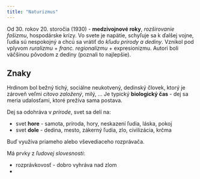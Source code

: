 ```yaml
---
title: "Naturizmus"
---
```


Od 30. rokov 20. storočia (1930) - **medzivojnové roky**, *rozširovanie fašizmu*, hospodárske krízy.
Vo svete je napätie, schyľuje sa k ďalšej vojne, ľudia sú nespokojný a chcú sa vrátiť do *kľudu prírody a dediny*.
Vznikol pod vplyvom *ruralizmu* + *franc. regionalizmu* + expresionizmu.
Autori boli väčšinou pôvodom z dediny (poznali to najlepšie). 

## Znaky

Hrdinom bol bežný tichý, sociálne neukotvený, dedinský človek, ktorý je zároveň veľmi *citovo založený*, milý, ...
Je typický **biologický čas** - dej sa meria udalosťami, ktoré prežíva sama postava.

Dej sa odohráva v *prírode*, svet sa delí na:
- svet **hore** - samota, príroda, hory, neskazení ľudia, láska, pokoj
- svet **dole** - dedina, mesto, zákerný ľudia, zlo, civilizácia, krčma

Buď využíva priameho alebo vševediaceho rozprávača.

Má prvky z *ľudovej slovesnosti*:
- rozprávkovosť - dobro vyhráva nad zlom
- 